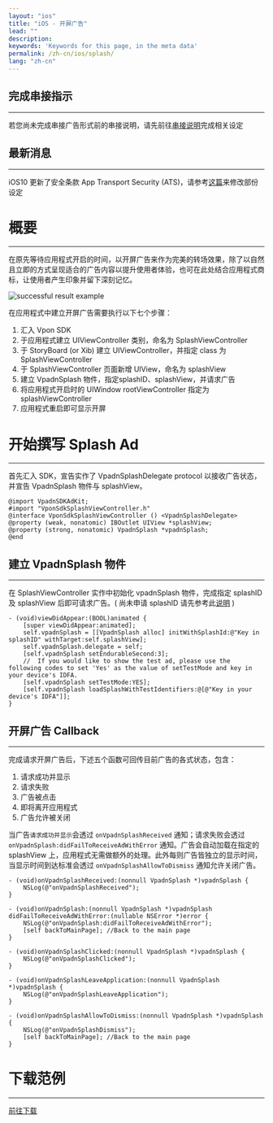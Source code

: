```yaml
---
layout: "ios"
title: "iOS - 开屏广告"
lead: ""
description:
keywords: 'Keywords for this page, in the meta data'
permalink: /zh-cn/ios/splash/
lang: "zh-cn"
---
```

## 完成串接指示
---
若您尚未完成串接广告形式前的串接说明，请先前往[串接说明]完成相关设定

## 最新消息
---
iOS10 更新了安全条款 App Transport Security (ATS)，请参考[这篇]来修改部份设定

# 概要
--------
在原先等待应用程式开启的时间，以开屏广告来作为完美的转场效果，除了以自然且立即的方式呈现适合的广告内容以提升使用者体验，也可在此处结合应用程式商标，让使用者产生印象并留下深刻记忆。

<img class="width-400" src="{{site.imgurl}}/Splash_iOS.png" alt="successful result example">

在应用程式中建立开屏广告需要执行以下七个步骤：

1. 汇入 Vpon SDK
2. 于应用程式建立 UIViewController 类别，命名为 SplashViewController
3. 于 StoryBoard (or Xib) 建立 UIViewController，并指定 class 为 SplashViewController
4. 于 SplashViewController 页面新增 UIView，命名为 splashView
5. 建立 VpadnSplash 物件，指定splashID、splashView，并请求广告
6. 将应用程式开启时的 UIWindow rootViewController 指定为 splashViewController
7. 应用程式重启即可显示开屏

# 开始撰写 Splash Ad
--------
首先汇入 SDK，宣告实作了 VpadnSplashDelegate protocol 以接收广告状态，并宣告 VpadnSplash 物件与 splashView。

```objc
@import VpadnSDKAdKit;
#import "VponSdkSplashViewController.h"
@interface VponSdkSplashViewController () <VpadnSplashDelegate>
@property (weak, nonatomic) IBOutlet UIView *splashView;
@property (strong, nonatomic) VpadnSplash *vpadnSplash;
@end
```

## 建立 VpadnSplash 物件
--------
在 SplashViewController 实作中初始化 vpadnSplash 物件，完成指定 splashID 及 splashView 后即可请求广告。( 尚未申请 splashID 请先参考此[说明] )

```objc
- (void)viewDidAppear:(BOOL)animated {
    [super viewDidAppear:animated];
    self.vpadnSplash = [[VpadnSplash alloc] initWithSplashId:@"Key in splashID" withTarget:self.splashView];
    self.vpadnSplash.delegate = self;
    [self.vpadnSplash setEndurableSecond:3];
    //  If you would like to show the test ad, please use the following codes to set 'Yes' as the value of setTestMode and key in your device's IDFA.
    [self.vpadnSplash setTestMode:YES];
    [self.vpadnSplash loadSplashWithTestIdentifiers:@[@"Key in your device's IDFA"]];
}
```

## 开屏广告 Callback
--------
完成请求开屏广告后，下述五个函数可回传目前广告的各式状态，包含：

1. 请求成功并显示
2. 请求失败
3. 广告被点击
4. 即将离开应用程式
5. 广告允许被关闭

当广告`请求成功并显示`会透过 `onVpadnSplashReceived` 通知；请求失败会透过 `onVpadnSplash:didFailToReceiveAdWithError` 通知。广告会自动加载在指定的 splashView 上，应用程式无需做额外的处理。此外每则广告皆独立的显示时间，当显示时间到达标准会透过 `onVpadnSplashAllowToDismiss` 通知允许关闭广告。

```objc
- (void)onVpadnSplashReceived:(nonnull VpadnSplash *)vpadnSplash {
    NSLog(@"onVpadnSplashReceived");
}

- (void)onVpadnSplash:(nonnull VpadnSplash *)vpadnSplash didFailToReceiveAdWithError:(nullable NSError *)error {
    NSLog(@"onVpadnSplash:didFailToReceiveAdWithError");
    [self backToMainPage]; //Back to the main page
}

- (void)onVpadnSplashClicked:(nonnull VpadnSplash *)vpadnSplash {
    NSLog(@"onVpadnSplashClicked");
}

- (void)onVpadnSplashLeaveApplication:(nonnull VpadnSplash *)vpadnSplash {
    NSLog(@"onVpadnSplashLeaveApplication");
}

- (void)onVpadnSplashAllowToDismiss:(nonnull VpadnSplash *)vpadnSplash {
    NSLog(@"onVpadnSplashDismiss");
    [self backToMainPage]; //Back to the main page
}
```

# 下载范例
--------
[前往下载][1]

[串接说明]: {{site.baseurl}}/zh-cn/integration-guide/
[说明]: {{site.baseurl}}/zh-cn/ios/registration/
[这篇]: {{site.baseurl}}/zh-cn/ios/latest-news/ios9ats/
[1]: {{site.baseurl}}/zh-cn/ios/download/
